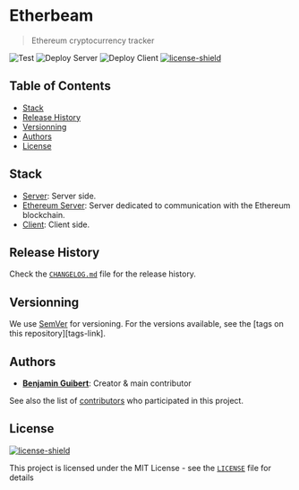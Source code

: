 # Etherbeam

> Ethereum cryptocurrency tracker

![Test](https://github.com/benjamin-guibert/etherbeam/workflows/Test/badge.svg?branch=main)
![Deploy Server](https://github.com/benjamin-guibert/etherbeam/workflows/Deploy%20Server/badge.svg?branch=main)
![Deploy Client](https://github.com/benjamin-guibert/etherbeam/workflows/Deploy%20Client/badge.svg?branch=main)
[![license-shield]](LICENSE)

## Table of Contents

- [Stack](#stack)
- [Release History](#release-history)
- [Versionning](#versionning)
- [Authors](#authors)
- [License](#license)

## Stack

- [Server](packages/server/README.md): Server side.
- [Ethereum Server](packages/eth-server/README.md): Server dedicated to communication with the Ethereum blockchain.
- [Client](packages/client/README.md): Client side.

## Release History

Check the [`CHANGELOG.md`](CHANGELOG.md) file for the release history.

## Versionning

We use [SemVer](http://semver.org/) for versioning. For the versions available, see the [tags on this repository][tags-link].

## Authors

- **[Benjamin Guibert](https://github.com/benjamin-guibert)**: Creator & main contributor

See also the list of [contributors][contributors-link] who participated in this project.

## License

[![license-shield]](LICENSE)

This project is licensed under the MIT License - see the [`LICENSE`](LICENSE) file for details

[contributors-link]: https://github.com/benjamin-guibert/etherbeam/contributors
[license-shield]: https://img.shields.io/github/license/benjamin-guibert/etherbeam.svg
